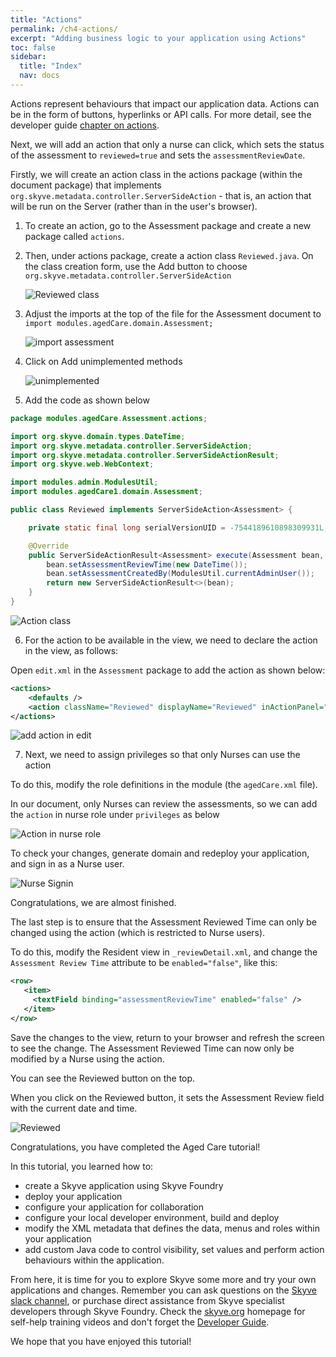 ```yaml
---
title: "Actions"
permalink: /ch4-actions/
excerpt: "Adding business logic to your application using Actions"
toc: false
sidebar:
  title: "Index"
  nav: docs
---
```


Actions represent behaviours that impact our application data. Actions can be in the form of buttons, hyperlinks or API calls. For more detail, see the developer guide [chapter on actions](https://skyvers.github.io/skyve-dev-guide/actions/).

Next, we will add an action that only a nurse can click, which sets the status of the assessment to `reviewed=true` and sets the `assessmentReviewDate`.

Firstly, we will create an action class in the actions package (within the document package) that implements `org.skyve.metadata.controller.ServerSideAction` - that is, an action that will be run on the Server (rather than in the user's browser).

1. To create an action, go to the Assessment package and create a new package called `actions`.

2. Then, under actions package, create a action class `Reviewed.java`. On the class creation form, use the Add button to choose `org.skyve.metadata.controller.ServerSideAction`

   ![Reviewed class](../doc_src_img/chapter11/1.jpg "reviewed class")

3. Adjust the imports at the top of the file for the Assessment document to `import modules.agedCare.domain.Assessment;`

   ![import assessment](../doc_src_img/chapter11/2.jpg "import assessment")

4. Click on Add unimplemented methods

   ![unimplemented](../doc_src_img/chapter11/3.jpg "unimplemented")

5. Add the code as shown below

```java
package modules.agedCare.Assessment.actions;

import org.skyve.domain.types.DateTime;
import org.skyve.metadata.controller.ServerSideAction;
import org.skyve.metadata.controller.ServerSideActionResult;
import org.skyve.web.WebContext;

import modules.admin.ModulesUtil;
import modules.agedCare1.domain.Assessment;

public class Reviewed implements ServerSideAction<Assessment> {

	private static final long serialVersionUID = -7544189610898309931L;

	@Override
	public ServerSideActionResult<Assessment> execute(Assessment bean, WebContext webContext) throws Exception {
		bean.setAssessmentReviewTime(new DateTime());
		bean.setAssessmentCreatedBy(ModulesUtil.currentAdminUser());
		return new ServerSideActionResult<>(bean);
	}
}
```

![Action class](../doc_src_img/chapter11/4.jpg "Action class")

6. For the action to be available in the view, we need to declare the action in the view, as follows:

Open `edit.xml` in the `Assessment` package to add the action as shown below:

```xml
<actions>
	<defaults />
	<action className="Reviewed" displayName="Reviewed" inActionPanel="true"/>
</actions>
```

![add action in edit](../doc_src_img/chapter11/5.jpg "Add action")

7. Next, we need to assign privileges so that only Nurses can use the action

To do this, modify the role definitions in the module (the `agedCare.xml` file).

In our document, only Nurses can review the assessments, so we can add the `action` in nurse role under `privileges` as below

![Action in nurse role](../doc_src_img/chapter11/6.jpg "Add action in nurse role")

To check your changes, generate domain and redeploy your application, and sign in as a Nurse user.

![Nurse Signin](../doc_src_img/chapter11/7.jpg "Nurse Signin")

Congratulations, we are almost finished.

The last step is to ensure that the Assessment Reviewed Time can only be changed using the action (which is restricted to Nurse users).

To do this, modify the Resident view in `_reviewDetail.xml`, and change the `Assessment Review Time` attribute to be `enabled="false"`, like this:

```xml
<row>
   <item>
     <textField binding="assessmentReviewTime" enabled="false" />
   </item>
</row>
```

Save the changes to the view, return to your browser and refresh the screen to see the change. The Assessment Reviewed Time can now only be modified by a Nurse using the action.

You can see the Reviewed button on the top.

When you click on the Reviewed button, it sets the Assessment Review field with the current date and time.

![Reviewed](../doc_src_img/chapter11/8.jpg "Reviewed")

Congratulations, you have completed the Aged Care tutorial!

In this tutorial, you learned how to:

- create a Skyve application using Skyve Foundry
- deploy your application
- configure your application for collaboration
- configure your local developer environment, build and deploy
- modify the XML metadata that defines the data, menus and roles within your application
- add custom Java code to control visibility, set values and perform action behaviours within the application.

From here, it is time for you to explore Skyve some more and try your own applications and changes. Remember you can ask questions on the [Skyve slack channel](https://join.slack.com/t/skyveframework/shared_invite/enQtNDMwNTcyNzE0NzI2LTRkMWUxZDBlZmFlMmJkMjQzYWMzYWQxMmQzYWQ1ZTdlODNkNjRlYzVhYjFmMmQ4NTlhYWY4MjNhMGVkZGNlMjY), or purchase direct assistance from Skyve specialist developers through Skyve Foundry. Check the [skyve.org](https://skyve.org/) homepage for self-help training videos and don't forget the [Developer Guide](https://skyvers.github.io/skyve-dev-guide/).

We hope that you have enjoyed this tutorial!